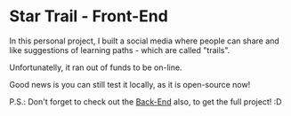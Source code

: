 # Star Trail - Front-End

In this personal project, I built a social media where people can share and like suggestions of learning paths - which are called "trails".

Unfortunatelly, it ran out of funds to be on-line.

Good news is you can still test it locally, as it is open-source now!

P.S.: Don't forget to check out the [Back-End](https://github.com/Rodrigo-Facury/Star_Trail_Back_End) also, to get the full project! :D
